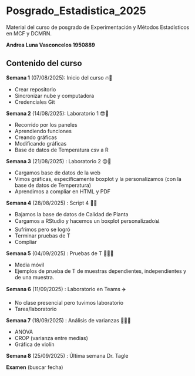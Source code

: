 # Posgrado_Estadistica_2025
Material del curso de posgrado de Experimentación y Métodos Estadísticos en MCF y DCMRN.

 **Andrea Luna Vasconcelos 1950889**

## Contenido del curso

**Semana 1** (07/08/2025): Inicio del curso :fire:🚀
 + Crear repositorio
 + Sincronizar nube y computadora
 + Credenciales Git
 
 **Semana 2** (14/08/2025): Laboratorio 1 😎🎱
 + Recorrido por los paneles
 + Aprendiendo funciones
 + Creando gráficas
 + Modificando gráficas
 + Base de datos de Temperatura csv a R
 
 **Semana 3** (21/08/2025) : Laboratorio 2 😓🤯
 + Cargamos base de datos de la web
 + Vimos gráficas, específicamente boxplot y la personalizamos (con la base de datos de Temperatura)
 + Aprendimos a compliar en HTML y PDF
 
 **Semana 4** (28/08/2025) : Script 4 🤠🍳
 + Bajamos la base de datos de Calidad de Planta
 + Cargamos a RStudio y hacemos un boxplot personalizado📊
 + Sufrimos pero se logró
 + Terminar pruebas de T
 + Compliar
 
 **Semana 5** (04/09/2025) : Pruebas de T 🤯😬😵
 + Media móvil
 + Ejemplos de prueba de T de muestras dependientes, independientes y de una muestra.
 
 **Semana 6** (11/09/2025) : Laboratorio en Teams ✈️
 + No clase presencial pero tuvimos laboratorio 
 + Tarea/laboratorio
 
 **Semana 7** (18/09/2025) : Análisis de varianzas 🫥🚀👾
 + ANOVA
 + CROP (varianza entre medias)
 + Gráfica de violín
 
 **Semana 8** (25/09/2025) : Última semana Dr. Tagle
 
 **Examen** (buscar fecha)
 
 

